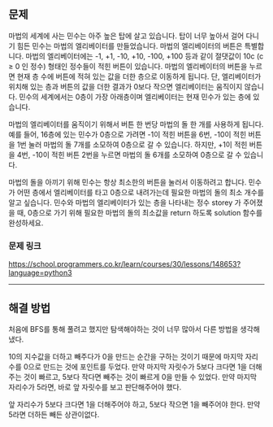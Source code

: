 ## 문제

마법의 세계에 사는 민수는 아주 높은 탑에 살고 있습니다. 탑이 너무 높아서 걸어 다니기 힘든 민수는 마법의 엘리베이터를 만들었습니다. 마법의 엘리베이터의 버튼은 특별합니다. 마법의 엘리베이터에는 -1, +1, -10, +10, -100, +100 등과 같이 절댓값이 10c (c ≥ 0 인 정수) 형태인 정수들이 적힌 버튼이 있습니다. 마법의 엘리베이터의 버튼을 누르면 현재 층 수에 버튼에 적혀 있는 값을 더한 층으로 이동하게 됩니다. 단, 엘리베이터가 위치해 있는 층과 버튼의 값을 더한 결과가 0보다 작으면 엘리베이터는 움직이지 않습니다. 민수의 세계에서는 0층이 가장 아래층이며 엘리베이터는 현재 민수가 있는 층에 있습니다.

마법의 엘리베이터를 움직이기 위해서 버튼 한 번당 마법의 돌 한 개를 사용하게 됩니다.예를 들어, 16층에 있는 민수가 0층으로 가려면 -1이 적힌 버튼을 6번, -10이 적힌 버튼을 1번 눌러 마법의 돌 7개를 소모하여 0층으로 갈 수 있습니다. 하지만, +1이 적힌 버튼을 4번, -10이 적힌 버튼 2번을 누르면 마법의 돌 6개를 소모하여 0층으로 갈 수 있습니다.

마법의 돌을 아끼기 위해 민수는 항상 최소한의 버튼을 눌러서 이동하려고 합니다. 민수가 어떤 층에서 엘리베이터를 타고 0층으로 내려가는데 필요한 마법의 돌의 최소 개수를 알고 싶습니다. 민수와 마법의 엘리베이터가 있는 층을 나타내는 정수 storey 가 주어졌을 때, 0층으로 가기 위해 필요한 마법의 돌의 최소값을 return 하도록 solution 함수를 완성하세요.

### 문제 링크

https://school.programmers.co.kr/learn/courses/30/lessons/148653?language=python3

---

## 해결 방법

처음에 BFS를 통해 풀려고 했지만 탐색해야하는 것이 너무 많아서 다른 방법을 생각해냈다.

10의 지수값을 더하고 빼주다가 0을 만드는 순간을 구하는 것이기 때문에 마지막 자리수를 0으로 만드는 것에 포인트를 두었다. 만약 마지막 자릿수가 5보다 크다면 1을 더해주는 것이 빠르고, 5보다 작다면 빼주는 것이 빠르게 0을 만들 수 있었다. 만약 마지막 자리수가 5라면, 바로 앞 자릿수를 보고 판단해주어야 했다.

앞 자리수가 5보다 크다면 1을 더해주어야 하고, 5보다 작으면 1을 빼주어야 한다. 만약 5라면 더하든 빼든 상관이없다.
